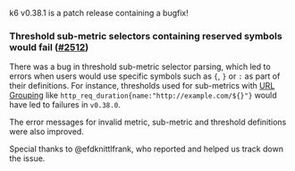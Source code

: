 k6 v0.38.1 is a patch release containing a bugfix!

### Threshold sub-metric selectors containing reserved symbols would fail ([#2512](https://github.com/grafana/k6/issues/2512))

There was a bug in threshold sub-metric selector parsing, which led to errors when users would use specific symbols such as `{`, `}` or `:` as part of their definitions. For instance, thresholds used for sub-metrics with [URL Grouping](https://k6.io/docs/using-k6/http-requests/#url-grouping) like `http_req_duration{name:"http://example.com/${}"}` would have led to failures in `v0.38.0`. 

The error messages for invalid metric, sub-metric and threshold definitions were also improved.

Special thanks to @efdknittlfrank, who reported and helped us track down the issue.
